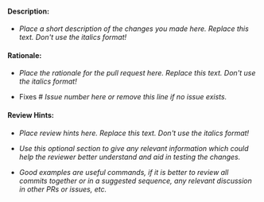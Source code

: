 #### Description:

- _Place a short description of the changes you made here. Replace this text. Don't use the italics format!_

#### Rationale:

- _Place the rationale for the pull request here. Replace this text. Don't use the italics format!_

- Fixes # _Issue number here or remove this line if no issue exists._

#### Review Hints:

- _Place review hints here. Replace this text. Don't use the italics format!_

- _Use this optional section to give any relevant information which could help the reviewer better understand and aid in testing the changes._

- _Good examples are useful commands, if it is better to review all commits together or in a suggested sequence, any relevant discussion in other PRs or issues, etc._

